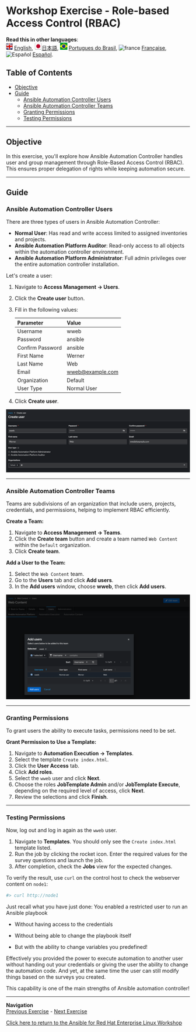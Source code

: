 # Workshop Exercise - Role-based Access Control (RBAC)

**Read this in other languages**:
<br>![uk](../../../images/uk.png) [English](README.md),  ![japan](../../../images/japan.png)[日本語](README.ja.md), ![brazil](../../../images/brazil.png) [Portugues do Brasil](README.pt-br.md), ![france](../../../images/fr.png) [Française](README.fr.md), ![Español](../../../images/col.png) [Español](README.es.md).

## Table of Contents

* [Objective](#objective)
* [Guide](#guide)
  * [Ansible Automation Controller Users](#ansible-automation-controller-users)
  * [Ansible Automation Controller Teams](#ansible-automation-controller-teams)
  * [Granting Permissions](#granting-permissions)
  * [Testing Permissions](#test-permissions)

---

## Objective

In this exercise, you'll explore how Ansible Automation Controller handles user and group management through Role-Based Access Control (RBAC). This ensures proper delegation of rights while keeping automation secure.

---

## Guide

### Ansible Automation Controller Users

There are three types of users in Ansible Automation Controller:

* **Normal User**: Has read and write access limited to assigned inventories and projects.
* **Ansible Automation Platform Auditor**: Read-only access to all objects within the automation controller environment.
* **Ansible Automation Platform Administrator**: Full admin privileges over the entire automation controller installation.

Let's create a user:

1. Navigate to **Access Management -> Users**.
2. Click the **Create user** button.
3. Fill in the following values:

   | Parameter       | Value           |
   |-----------------|-----------------|
   | Username        | wweb            |
   | Password        | ansible         |
   | Confirm Password| ansible         |
   | First Name      | Werner          |
   | Last Name       | Web             |
   | Email           | wweb@example.com |
   | Organization    | Default         |
   | User Type       | Normal User     |

4. Click **Create user**.

![create user](images/create_user.png)

---

### Ansible Automation Controller Teams

Teams are subdivisions of an organization that include users, projects, credentials, and permissions, helping to implement RBAC efficiently.

**Create a Team:**

1. Navigate to **Access Management -> Teams**.
2. Click the **Create team** button and create a team named `Web Content` within the `Default` organization.
3. Click **Create team**.

**Add a User to the Team:**

1. Select the `Web Content` team.
2. Go to the **Users** tab and click **Add users**.
3. In the **Add users** window, choose **wweb**, then click **Add users**.

![add user](images/add_user.png)

---

### Granting Permissions

To grant users the ability to execute tasks, permissions need to be set.

**Grant Permission to Use a Template:**

1. Navigate to **Automation Execution -> Templates**.
2. Select the template `Create index.html`.
3. Click the **User Access** tab.
4. Click **Add roles**.
5. Select the `wweb` user and click **Next**.
6. Choose the roles **JobTemplate Admin** and/or **JobTemplate Execute**, depending on the required level of access, click **Next**.
7. Review the selections and click **Finish**.

---

### Testing Permissions

Now, log out and log in again as the `wweb` user.

1. Navigate to **Templates**. You should only see the `Create index.html` template listed.
2. Run the job by clicking the rocket icon. Enter the required values for the survey questions and launch the job.
3. After completion, check the **Jobs** view for the expected changes.

To verify the result, use `curl` on the control host to check the webserver content on `node1`:

```bash
#> curl http://node1
```

Just recall what you have just done: You enabled a restricted user to run an Ansible playbook

* Without having access to the credentials

* Without being able to change the playbook itself

* But with the ability to change variables you predefined\!

Effectively you provided the power to execute automation to another user without handing out your credentials or giving the user the ability to change the automation code. And yet, at the same time the user can still modify things based on the surveys you created.

This capability is one of the main strengths of Ansible automation controller\!

---
**Navigation**
<br>
[Previous Exercise](../2.4-surveys) - [Next Exercise](../2.6-workflows)

[Click here to return to the Ansible for Red Hat Enterprise Linux Workshop](../README.md#section-2---ansible-tower-exercises)

